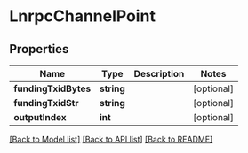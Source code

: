 # LnrpcChannelPoint

## Properties
Name | Type | Description | Notes
------------ | ------------- | ------------- | -------------
**fundingTxidBytes** | **string** |  | [optional] 
**fundingTxidStr** | **string** |  | [optional] 
**outputIndex** | **int** |  | [optional] 

[[Back to Model list]](../README.md#documentation-for-models) [[Back to API list]](../README.md#documentation-for-api-endpoints) [[Back to README]](../README.md)



